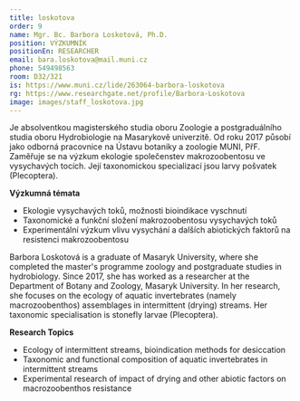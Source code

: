```yaml
---
title: loskotova
order: 9
name: Mgr. Bc. Barbora Loskotová, Ph.D.
position: VÝZKUMNÍK
positionEn: RESEARCHER
email: bara.loskotova@mail.muni.cz
phone: 549498563
room: D32/321
is: https://www.muni.cz/lide/263064-barbora-loskotova
rg: https://www.researchgate.net/profile/Barbora-Loskotova
image: images/staff_loskotova.jpg
---
```

<div class="cz">

Je absolventkou magisterského studia oboru Zoologie a postgraduálního studia oboru Hydrobiologie na Masarykově univerzitě. Od roku 2017 působí jako odborná pracovnice na Ústavu botaniky a zoologie MUNI, PřF. Zaměřuje se na výzkum ekologie společenstev makrozoobentosu ve vysychavých tocích. Její taxonomickou specializací jsou larvy pošvatek (Plecoptera).

**Výzkumná témata**

* Ekologie vysychavých toků, možnosti bioindikace vyschnutí
* Taxonomické a funkční složení makrozoobentosu vysychavých toků
* Experimentální výzkum vlivu vysychání a dalších abiotických faktorů na resistenci makrozoobentosu

</div>

<div class="en">

Barbora Loskotová is a graduate of Masaryk University, where she completed the master's programme zoology and postgraduate studies in hydrobiology. Since 2017, she has worked as a researcher at the Department of Botany and Zoology, Masaryk University. In her research, she focuses on the ecology of aquatic invertebrates (namely macrozoobenthos) assemblages in intermittent (drying) streams. Her taxonomic specialisation is stonefly larvae (Plecoptera).

**Research Topics**

* Ecology of intermittent streams, bioindication methods for desiccation
* Taxonomic and functional composition of aquatic invertebrates in intermittent streams
* Experimental research of impact of d﻿rying and other abiotic factors on macrozoobenthos resistance

</div>
